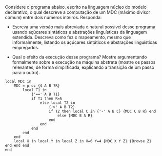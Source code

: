 Considere o programa abaixo, escrito na linguagem núcleo do modelo declarativo, o qual descreve a computação de um MDC (máximo divisor comum) entre dois números inteiros. Responda:

- Escreva uma versão mais abreviada e natural possível desse programa usando açúcares sintáticos e abstrações linguísticas da linguagem estendida. Descreva como fez o mapeamento, mesmo que informalmente, listando os açúcares sintáticos e abstrações linguísticas empregados.

- Qual o efeito da execução desse programa? Mostre argumentando formalmente sobre a execução na máquina abstrata (mostre os passos relevantes, de forma simplificada, explicando a transição de um passo para o outro).

```
local MDC in 
    MDC = proc {$ A B ?R}
        local T1 in 
            {'==' A B T1}
            if T1 then R=A
                else local T2 in 
                    {'>' A B T2}
                    if T2 then local C in {'-' A B C} {MDC C B R} end
                        else {MDC B A R}
                    end
                end
            end
        end
    end
    local X in local Y in local Z in X=6 Y=4 {MDC X Y Z} {Browse Z} end end end
end


```